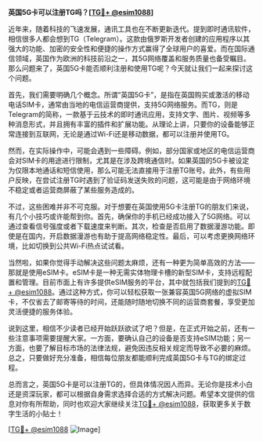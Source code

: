 **英国5G卡可以注册TG吗？[[TG💪+ @esim1088](https://t.me/s/esim1088)]**

近年来，随着科技的飞速发展，通讯工具也在不断更新迭代。提到即时通讯软件，相信很多人都会想到TG（Telegram）。这款由俄罗斯开发者创建的应用程序以其强大的功能、加密的安全性和便捷的操作方式赢得了全球用户的喜爱。而在国际通信领域，英国作为欧洲的科技前沿之一，其5G网络覆盖和服务质量也备受瞩目。那么问题来了，英国5G卡能否顺利注册和使用TG呢？今天就让我们一起来探讨这个问题。

首先，我们需要明确几个概念。所谓“英国5G卡”，是指在英国购买或激活的移动电话SIM卡，通常由当地的电信运营商提供，支持5G网络服务。而TG，则是Telegram的简称，一款基于云技术的即时通讯应用，支持文字、图片、视频等多种消息形式，并且拥有丰富的插件和扩展功能。从理论上讲，只要你的设备能够正常连接到互联网，无论是通过Wi-Fi还是移动数据，都可以注册并使用TG。

然而，在实际操作中，可能会遇到一些障碍。例如，部分国家或地区的电信运营商会对SIM卡的用途进行限制，尤其是在涉及跨境通信时。如果英国的5G卡被设定为仅限本地通话和短信使用，那么可能无法直接用于注册TG账号。此外，有些用户反映，在尝试注册TG时遇到了验证码发送失败的问题，这可能是由于网络环境不稳定或者运营商屏蔽了某些服务造成的。

不过，这些困难并非不可克服。对于想要在英国使用5G卡注册TG的朋友们来说，有几个小技巧或许能帮到你。首先，确保你的手机已经成功接入了5G网络。可以通过查看信号强度或者下载速度来判断。其次，检查是否启用了数据漫游功能。即使是在国内，开启数据漫游也有助于提高网络稳定性。最后，可以考虑更换网络环境，比如切换到公共Wi-Fi热点试试看。

当然啦，如果你觉得手动解决这些问题太麻烦，还有一种更为简单高效的方法——那就是使用eSIM卡。eSIM卡是一种无需实体物理卡槽的新型SIM卡，支持远程配置和管理。目前市面上有许多提供eSIM服务的平台，其中就包括我们提到的[TG💪+ @esim1088](https://t.me/s/esim1088)。通过这种方式，你可以轻松获取一张兼容英国5G网络的虚拟SIM卡，不仅省去了邮寄等待的时间，还能随时随地切换不同的运营商套餐，享受更加灵活便捷的服务体验。

说到这里，相信不少读者已经开始跃跃欲试了吧？但是，在正式开始之前，还有一些注意事项需要提醒大家。一方面，要确认自己的设备是否支持eSIM功能；另一方面，也要了解目标市场的法律法规，避免因违反相关规定而导致不必要的麻烦。总之，只要做好充分准备，相信每位朋友都能顺利完成英国5G卡与TG的绑定过程。

总而言之，英国5G卡是可以注册TG的，但具体情况因人而异。无论你是技术小白还是资深玩家，都可以根据自身需求选择合适的方式解决问题。希望本文提供的信息对你有所帮助，同时也欢迎大家继续关注[TG💪+ @esim1088](https://t.me/s/esim1088)，获取更多关于数字生活的小贴士！

[[TG💪+ @esim1088](https://t.me/s/esim1088) ![Image](https://i.postimg.cc/4NQfJmqS/Snipaste-2025-05-13-00-14-12.png)]